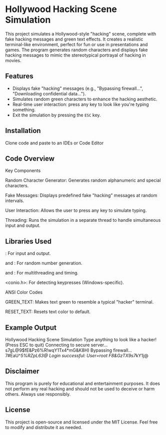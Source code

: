 # Hollywood Hacking Scene Simulation

This project simulates a Hollywood-style "hacking" scene, complete with fake hacking messages and green text effects. It creates a realistic terminal-like environment, perfect for fun or use in presentations and games. The program generates random characters and displays fake hacking messages to mimic the stereotypical portrayal of hacking in movies.

## Features

- Displays fake "hacking" messages (e.g., "Bypassing firewall...", "Downloading confidential data...").
- Simulates random green characters to enhance the hacking aesthetic.
- Real-time user interaction: press any key to look like you're typing something.
- Exit the simulation by pressing the `ESC` key.

## Installation
Clone code and paste to an IDEs or Code Editor 

## Code Overview

Key Components

Random Character Generator: Generates random alphanumeric and special characters.

Fake Messages: Displays predefined fake "hacking" messages at random intervals.

User Interaction: Allows the user to press any key to simulate typing.

Threading: Runs the simulation in a separate thread to handle simultaneous input and output.


## Libraries Used

<iostream>: For input and output.

<cstdlib> and <ctime>: For random number generation.

<thread> and <chrono>: For multithreading and timing.

<conio.h>: For detecting keypresses (Windows-specific).


ANSI Color Codes

GREEN_TEXT: Makes text green to resemble a typical "hacker" terminal.

RESET_TEXT: Resets text color to default.


## Example Output

Hollywood Hacking Scene Simulation
Type anything to look like a hacker! (Press ESC to quit)
Connecting to secure server...
s7gL@9$fE&Pz6%R!wqY1Tx4*mG&K8H)
Bypassing firewall...
7#EaU^*5%RZpL63@
Login successful: User=root
F8&GzTX9s7*kY1j@

## Disclaimer

This program is purely for educational and entertainment purposes. It does not perform any real hacking and should not be used to deceive or harm others. Always use responsibly.

## License

This project is open-source and licensed under the MIT License. Feel free to modify and distribute it as needed.

